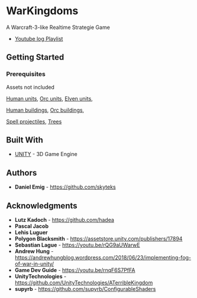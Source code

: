 # WarKingdoms

A Warcraft-3-like Realtime Strategie Game

* [Youtube log Playlist](https://www.youtube.com/playlist?list=PLL6EQjZiYj7Kilumpq9UtLevmKPRU_OL6)

## Getting Started

### Prerequisites

Assets not included

[Human units](https://assetstore.unity.com/packages/3d/characters/toon-rts-units-67948), 
[Orc units](https://assetstore.unity.com/packages/3d/characters/toon-rts-units-orcs-78906), 
[Elven units](https://assetstore.unity.com/packages/3d/characters/toon-rts-units-elves-132685), 

[Human buildings](https://assetstore.unity.com/packages/3d/environments/fantasy/human-rts-buildings-hand-painted-7669), 
[Orc buildings](https://assetstore.unity.com/packages/3d/environments/fantasy/orc-rts-buildings-hand-painted-7671),

[Spell projectiles](https://assetstore.unity.com/packages/vfx/particles/spells/toon-projectiles-158199),
[Trees](https://assetstore.unity.com/packages/3d/vegetation/trees/low-poly-trees-conifers-111807)

## Built With

* [UNITY](https://unity.com/) - 3D Game Engine

## Authors

* **Daniel Emig** - https://github.com/skyteks

## Acknowledgments

* **Lutz Kadoch** - https://github.com/hadea
* **Pascal Jacob**
* **Lehis Luguer**
* **Polygon Blacksmith** - https://assetstore.unity.com/publishers/17894
* **Sebastian Lague** - https://youtu.be/rQG9aUWarwE
* **Andrew Hung** - https://andrewhungblog.wordpress.com/2018/06/23/implementing-fog-of-war-in-unity/
* **Game Dev Guide** - https://youtu.be/rnqF6S7PfFA
* **UnityTechnologies** - https://github.com/UnityTechnologies/ATerribleKingdom
* **supyrb** - https://github.com/supyrb/ConfigurableShaders

